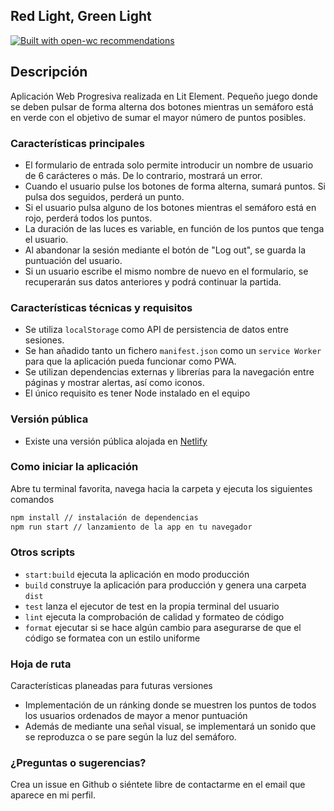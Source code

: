 ## Red Light, Green Light

[![Built with open-wc recommendations](https://img.shields.io/badge/built%20with-open--wc-blue.svg)](https://github.com/open-wc)

## Descripción
Aplicación Web Progresiva realizada en Lit Element. Pequeño juego donde se deben pulsar de forma alterna dos botones mientras un semáforo está en verde con el objetivo de sumar el mayor número de puntos posibles.

### Características principales
- El formulario de entrada solo permite introducir un nombre de usuario de 6 carácteres o más. De lo contrario, mostrará un error.
- Cuando el usuario pulse los botones de forma alterna, sumará puntos. Si pulsa dos seguidos, perderá un punto.
- Si el usuario pulsa alguno de los botones mientras el semáforo está en rojo, perderá todos los puntos.
- La duración de las luces es variable, en función de los puntos que tenga el usuario.
- Al abandonar la sesión mediante el botón de "Log out", se guarda la puntuación del usuario.
- Si un usuario escribe el mismo nombre de nuevo en el formulario, se recuperarán sus datos anteriores y podrá continuar la partida.

### Características técnicas y requisitos
- Se utiliza `localStorage` como API de persistencia de datos entre sesiones.
- Se han añadido tanto un fichero `manifest.json` como un `service Worker` para que la aplicación pueda funcionar como PWA.
- Se utilizan dependencias externas y librerías para la navegación entre páginas y mostrar alertas, así como iconos.
- El único requisito es tener Node instalado en el equipo

### Versión pública
- Existe una versión pública alojada en [Netlify](https://red-light-green-light.netlify.app)
### Como iniciar la aplicación

Abre tu terminal favorita, navega hacia la carpeta y ejecuta los siguientes comandos

```bash
npm install // instalación de dependencias
npm run start // lanzamiento de la app en tu navegador
```

### Otros scripts
- `start:build` ejecuta la aplicación en modo producción
- `build` construye la aplicación para producción y genera una carpeta `dist`
- `test` lanza el ejecutor de test en la propia terminal del usuario
- `lint` ejecuta la comprobación de calidad y formateo de código
- `format` ejecutar si se hace algún cambio para asegurarse de que el código se formatea con un estilo uniforme

### Hoja de ruta
Características planeadas para futuras versiones
- Implementación de un ránking donde se muestren los puntos de todos los usuarios ordenados de mayor a menor puntuación
- Además de mediante una señal visual, se implementará un sonido que se reproduzca o se pare según la luz del semáforo.

### ¿Preguntas o sugerencias?
Crea un issue en Github o siéntete libre de contactarme en el email que aparece en mi perfil. 

